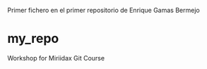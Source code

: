 
Primer fichero en el primer repositorio de Enrique Gamas Bermejo

# my_repo

Workshop for Miriidax Git Course
